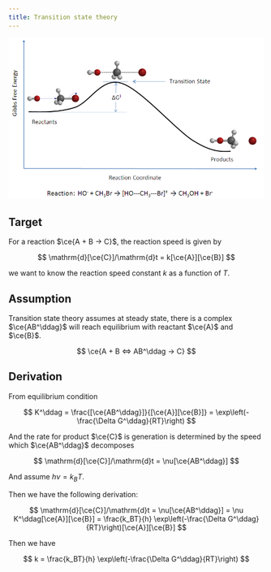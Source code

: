 ```yaml
---
title: Transition state theory
---
```


![Reaction coordinate, transition state. via [Wikipedia](https://en.wikipedia.org/wiki/Transition_state_theory)](p1.png)

## Target

For a reaction $\ce{A + B -> C}$, the reaction speed is given by

$$ \mathrm{d}[\ce{C}]/\mathrm{d}t = k[\ce{A}][\ce{B}] $$

we want to know the reaction speed constant $k$ as a function of $T$.

## Assumption

Transition state theory assumes at steady state, there is a complex $\ce{AB^\ddag}$ will reach equilibrium with reactant $\ce{A}$ and $\ce{B}$.

$$ \ce{A + B <=> AB^\ddag -> C} $$

## Derivation

From equilibrium condition

$$ K^\ddag = \frac{[\ce{AB^\ddag}]}{[\ce{A}][\ce{B}]} = \exp\left(-\frac{\Delta G^\ddag}{RT}\right) $$

And the rate for product $\ce{C}$ is generation is determined by the speed which $\ce{AB^\ddag}$ decomposes

$$ \mathrm{d}[\ce{C}]/\mathrm{d}t = \nu[\ce{AB^\ddag}] $$

And assume $h\nu = k_BT$.

Then we have the following derivation:

$$ \mathrm{d}[\ce{C}]/\mathrm{d}t = \nu[\ce{AB^\ddag}] = \nu K^\ddag[\ce{A}][\ce{B}] = \frac{k_BT}{h} \exp\left(-\frac{\Delta G^\ddag}{RT}\right)[\ce{A}][\ce{B}] $$

Then we have

$$ k = \frac{k_BT}{h} \exp\left(-\frac{\Delta G^\ddag}{RT}\right) $$
